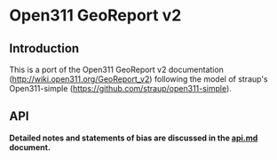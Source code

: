 Open311 GeoReport v2
==

Introduction
--

This is a port of the Open311 GeoReport v2 documentation (http://wiki.open311.org/GeoReport_v2)
following the model of straup's Open311-simple (https://github.com/straup/open311-simple).

API
--

**Detailed notes and statements of bias are discussed in the [api.md](https://github.com/CivComs/open311-GeoReportv2/blob/master/api.md) document.**
